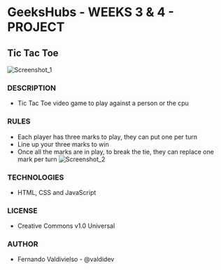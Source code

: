 # GeeksHubs - WEEKS 3 & 4 - PROJECT
## Tic Tac Toe
![Screenshot_1](https://user-images.githubusercontent.com/96445737/196040549-01cac480-627e-4a75-9f9e-790bfa79fb89.png)
### DESCRIPTION
 - Tic Tac Toe video game to play against a person or the cpu
### RULES
 - Each player has three marks to play, they can put one per turn
 - Line up your three marks to win
 - Once all the marks are in play, to break the tie, they can replace one mark per turn
![Screenshot_2](https://user-images.githubusercontent.com/96445737/196033140-30f26da1-0ef7-4730-ac44-1f6dfc574ba1.png)
### TECHNOLOGIES
 - HTML, CSS and JavaScript
### LICENSE
 - Creative Commons v1.0 Universal
### AUTHOR
 - Fernando Valdivielso - @valdidev
